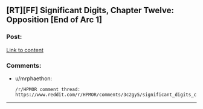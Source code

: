 ## [RT][FF] Significant Digits, Chapter Twelve: Opposition [End of Arc 1]

### Post:

[Link to content](http://www.anarchyishyperbole.com/2015/07/significant-digits-chapter-twelve.html)

### Comments:

- u/mrphaethon:
  ```
  /r/HPMOR comment thread:  https://www.reddit.com/r/HPMOR/comments/3c2gy5/significant_digits_chapter_twelve_opposition_end/
  ```

---

